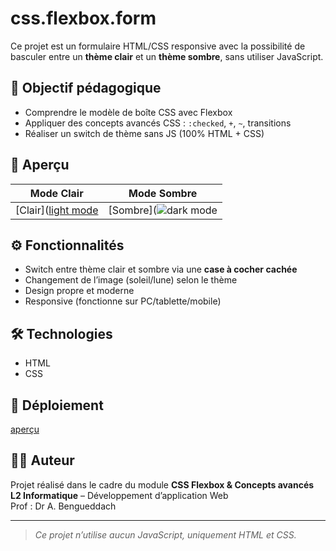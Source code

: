 # css.flexbox.form

Ce projet est un formulaire HTML/CSS responsive avec la possibilité de basculer entre un **thème clair** et un **thème sombre**, sans utiliser JavaScript.

## 🎯 Objectif pédagogique

- Comprendre le modèle de boîte CSS avec Flexbox
- Appliquer des concepts avancés CSS : `:checked`, `+`, `~`, transitions
- Réaliser un switch de thème sans JS (100% HTML + CSS)

## 📸 Aperçu

| Mode Clair | Mode Sombre |
|------------|-------------|
| [Clair]([light mode](https://github.com/user-attachments/assets/f4da2feb-3124-4315-b7df-56eeae96b857)| [Sombre](![dark mode](https://github.com/user-attachments/assets/079d6868-de8e-4ba7-b72f-0c337b24669c)|

## ⚙️ Fonctionnalités

- Switch entre thème clair et sombre via une **case à cocher cachée**
- Changement de l’image (soleil/lune) selon le thème
- Design propre et moderne
- Responsive (fonctionne sur PC/tablette/mobile)

## 🛠️ Technologies

- HTML
- CSS


## 🚀 Déploiement
[aperçu](http://127.0.0.1:5500/exo2/)

## 🙋‍♂️ Auteur

Projet réalisé dans le cadre du module **CSS Flexbox & Concepts avancés**  
**L2 Informatique** – Développement d’application Web  
Prof : Dr A. Bengueddach

---

> *Ce projet n’utilise aucun JavaScript, uniquement HTML et CSS.*



